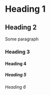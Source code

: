 


# Heading 1

## Heading 2

Some paragraph

### Heading 3

#### Heading 4




##### Heading 5


###### Heading 6
